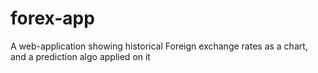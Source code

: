 # forex-app
A web-application showing historical Foreign exchange rates as a chart, and a prediction algo applied on it
